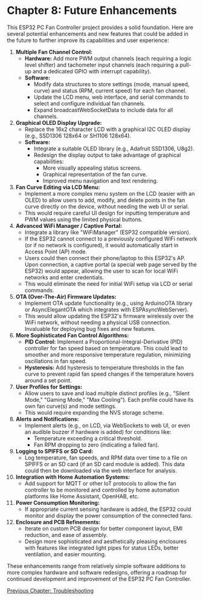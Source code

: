 # **Chapter 8: Future Enhancements**

This ESP32 PC Fan Controller project provides a solid foundation. Here are several potential enhancements and new features that could be added in the future to further improve its capabilities and user experience:

1. **Multiple Fan Channel Control:**  
   * **Hardware:** Add more PWM output channels (each requiring a logic level shifter) and tachometer input channels (each requiring a pull-up and a dedicated GPIO with interrupt capability).  
   * **Software:**  
     * Modify data structures to store settings (mode, manual speed, curve) and status (RPM, current speed) for each fan channel.  
     * Update the LCD menu, web interface, and serial commands to select and configure individual fan channels.  
     * Expand broadcastWebSocketData to include data for all channels.  
2. **Graphical OLED Display Upgrade:**  
   * Replace the 16x2 character LCD with a graphical I2C OLED display (e.g., SSD1306 128x64 or SH1106 128x64).  
   * **Software:**  
     * Integrate a suitable OLED library (e.g., Adafruit SSD1306, U8g2).  
     * Redesign the display output to take advantage of graphical capabilities:  
       * More visually appealing status screens.  
       * Graphical representation of the fan curve.  
       * Improved menu navigation and text rendering.  
3. **Fan Curve Editing via LCD Menu:**  
   * Implement a more complex menu system on the LCD (easier with an OLED) to allow users to add, modify, and delete points in the fan curve directly on the device, without needing the web UI or serial.  
   * This would require careful UI design for inputting temperature and PWM values using the limited physical buttons.  
4. **Advanced WiFi Manager / Captive Portal:**  
   * Integrate a library like "WiFiManager" (ESP32 compatible version).  
   * If the ESP32 cannot connect to a previously configured WiFi network (or if no network is configured), it would automatically start in Access Point (AP) mode.  
   * Users could then connect their phone/laptop to this ESP32's AP. Upon connection, a captive portal (a special web page served by the ESP32) would appear, allowing the user to scan for local WiFi networks and enter credentials.  
   * This would eliminate the need for initial WiFi setup via LCD or serial commands.  
5. **OTA (Over-The-Air) Firmware Updates:**  
   * Implement OTA update functionality (e.g., using ArduinoOTA library or AsyncElegantOTA which integrates with ESPAsyncWebServer).  
   * This would allow updating the ESP32's firmware wirelessly over the WiFi network, without needing a physical USB connection. Invaluable for deploying bug fixes and new features.  
6. **More Sophisticated Fan Control Algorithms:**  
   * **PID Control:** Implement a Proportional-Integral-Derivative (PID) controller for fan speed based on temperature. This could lead to smoother and more responsive temperature regulation, minimizing oscillations in fan speed.  
   * **Hysteresis:** Add hysteresis to temperature thresholds in the fan curve to prevent rapid fan speed changes if the temperature hovers around a set point.  
7. **User Profiles for Settings:**  
   * Allow users to save and load multiple distinct profiles (e.g., "Silent Mode," "Gaming Mode," "Max Cooling"). Each profile could have its own fan curve(s) and mode settings.  
   * This would require expanding the NVS storage scheme.  
8. **Alerts and Notifications:**  
   * Implement alerts (e.g., on LCD, via WebSockets to web UI, or even an audible buzzer if hardware is added) for conditions like:  
     * Temperature exceeding a critical threshold.  
     * Fan RPM dropping to zero (indicating a failed fan).  
9. **Logging to SPIFFS or SD Card:**  
   * Log temperature, fan speeds, and RPM data over time to a file on SPIFFS or an SD card (if an SD card module is added). This data could then be downloaded via the web interface for analysis.  
10. **Integration with Home Automation Systems:**  
    * Add support for MQTT or other IoT protocols to allow the fan controller to be monitored and controlled by home automation platforms like Home Assistant, OpenHAB, etc.  
11. **Power Consumption Monitoring:**  
    * If appropriate current sensing hardware is added, the ESP32 could monitor and display the power consumption of the connected fans.  
12. **Enclosure and PCB Refinements:**  
    * Iterate on custom PCB design for better component layout, EMI reduction, and ease of assembly.  
    * Design more sophisticated and aesthetically pleasing enclosures with features like integrated light pipes for status LEDs, better ventilation, and easier mounting.

These enhancements range from relatively simple software additions to more complex hardware and software redesigns, offering a roadmap for continued development and improvement of the ESP32 PC Fan Controller.

[Previous Chapter: Troubleshooting](07-troubleshooting.md)